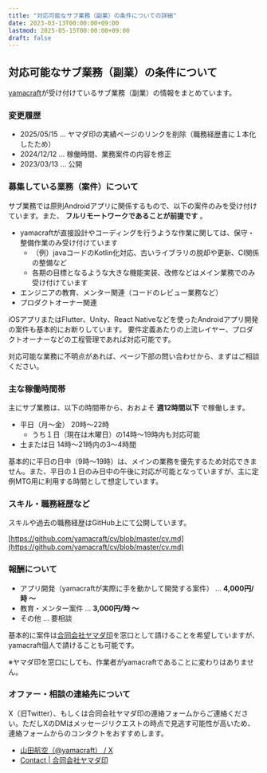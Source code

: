 ```yaml
---
title: "対応可能なサブ業務（副業）の条件についての詳細"
date: 2023-03-13T00:00:00+09:00
lastmod: 2025-05-15T00:00:00+09:00
draft: false
---
```


## 対応可能なサブ業務（副業）の条件について

[yamacraft](https://twitter.com/yamacraft)が受け付けているサブ業務（副業）の情報をまとめています。

### 変更履歴

- 2025/05/15 … ヤマダ印の実績ページのリンクを削除（職務経歴書に１本化したため）
- 2024/12/12 … 稼働時間、業務案件の内容を修正
- 2023/03/13 … 公開

### 募集している業務（案件）について

サブ業務では原則Androidアプリに関係するもので、以下の案件のみを受け付けています。また、 **フルリモートワークであることが前提です** 。

- yamacraftが直接設計やコーディングを行うような作業に関しては、保守・整備作業のみ受け付けています
  - （例）javaコードのKotlin化対応、古いライブラリの脱却や更新、CI関係の整備など
  - 各期の目標となるような大きな機能実装、改修などはメイン業務でのみ受け付けています
- エンジニアの教育、メンター関連（コードのレビュー業務など）
- プロダクトオーナー関連

iOSアプリまたはFlutter、Unity、React Nativeなどを使ったAndroidアプリ開発の案件も基本的にお断りしています。
要件定義あたりの上流レイヤー、プロダクトオーナーなどの工程管理であれば対応可能です。

対応可能な業務に不明点があれば、ページ下部の問い合わせから、まずはご相談ください。

### 主な稼働時間帯

主にサブ業務は、以下の時間帯から、おおよそ **週12時間以下** で稼働します。

- 平日（月〜金） 20時〜22時
  - うち１日（現在は木曜日）の14時〜19時内も対応可能
- 土または日 14時〜21時内の3〜4時間

基本的に平日の日中（9時〜19時）は、メインの業務を優先するため対応できません。また、平日の１日のみ日中の午後に対応が可能となっていますが、主に定例MTG用に利用する時間として想定しています。

### スキル・職務経歴など

スキルや過去の職務経歴はGitHub上にて公開しています。

[https://github.com/yamacraft/cv/blob/master/cv.md](https://github.com/yamacraft/cv/blob/master/cv.md)

### 報酬について

- アプリ開発（yamacraftが実際に手を動かして開発する案件） … **4,000円/時 〜**
- 教育・メンター案件 … **3,000円/時 〜**
- その他 … 要相談

基本的に案件は[合同会社ヤマダ印](https://yamadajirushi.co.jp/)を窓口として請けることを希望していますが、yamacraft個人で請けることも可能です。

※ヤマダ印を窓口にしても、作業者がyamacraftであることに変わりはありません。

### オファー・相談の連絡先について

X（旧Twitter）、もしくは合同会社ヤマダ印の連絡フォームからご連絡ください。ただしXのDMはメッセージリクエストの時点で見逃す可能性が高いため、連絡フォームからのコンタクトをおすすめします。

- [山田航空（@yamacraft） / X](https://x.com/yamacraft)
- [Contact \| 合同会社ヤマダ印](https://yamadajirushi.co.jp/contact/)
